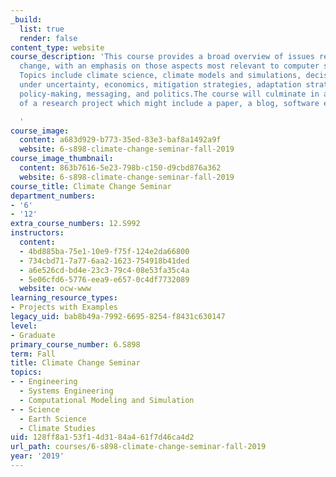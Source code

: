 ```yaml
---
_build:
  list: true
  render: false
content_type: website
course_description: 'This course provides a broad overview of issues related to climate
  change, with an emphasis on those aspects most relevant to computer scientists.
  Topics include climate science, climate models and simulations, decision-making
  under uncertainty, economics, mitigation strategies, adaptation strategies, geoengineering,
  policy-making, messaging, and politics.The course will culminate in a presentation
  of a research project which might include a paper, a blog, software etc.

  '
course_image:
  content: a683d929-b773-35ed-83e3-baf8a1492a9f
  website: 6-s898-climate-change-seminar-fall-2019
course_image_thumbnail:
  content: 863b7616-5e23-798b-c150-d9cbd876a362
  website: 6-s898-climate-change-seminar-fall-2019
course_title: Climate Change Seminar
department_numbers:
- '6'
- '12'
extra_course_numbers: 12.S992
instructors:
  content:
  - 4bd885ba-75e1-10e9-f75f-124e2da66800
  - 734cbd71-7a77-6aa2-1623-754918b41ded
  - a6e526cd-bd4e-23c3-79c4-08e53fa35c4a
  - 5e06cfd6-5776-eea9-e657-0c4df7732089
  website: ocw-www
learning_resource_types:
- Projects with Examples
legacy_uid: bab8b49a-7992-6695-8254-f8431c630147
level:
- Graduate
primary_course_number: 6.S898
term: Fall
title: Climate Change Seminar
topics:
- - Engineering
  - Systems Engineering
  - Computational Modeling and Simulation
- - Science
  - Earth Science
  - Climate Studies
uid: 128ff8a1-53f1-4d31-84a4-61f7d46ca4d2
url_path: courses/6-s898-climate-change-seminar-fall-2019
year: '2019'
---
```

